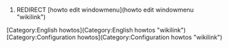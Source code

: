 1.  REDIRECT [howto edit windowmenu](howto edit windowmenu "wikilink")

[Category:English howtos](Category:English howtos "wikilink") [Category:Configuration howtos](Category:Configuration howtos "wikilink")

